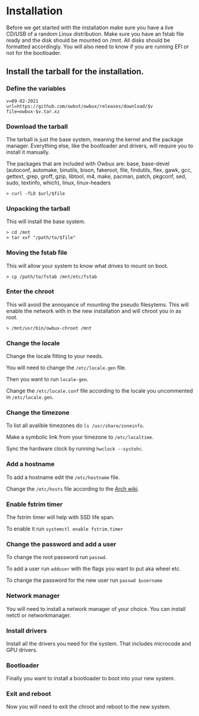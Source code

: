 # Installation

Before we get started with the installation make sure you have a live CD/USB of a random Linux distribution. Make sure you have an fstab file ready and the disk should be mounted on /mnt. All disks should be formatted accordingly. You will also need to know if you are running EFI or not for the bootloader.

## Install the tarball for the installation.

### Define the variables
```
v=09-02-2021
url=https://github.com/owbut/owbux/releases/download/$v
file=owbux-$v.tar.xz
```

### Download the tarball
The tarball is just the base system, meaning the kernel and the package manager. Everything else, like the bootloader and drivers, will require you to install it manually.  

The packages that are included with Owbux are: base, base-devel (autoconf, automake, binutils, bison, fakeroot, file, findutils, flex, gawk, gcc, gettext, grep, groff, gzip, libtool, m4, make, pacman, patch, pkgconf, sed, sudo, textinfo, which), linux, linux-headers

```
> curl -fLO $url/$file
```

### Unpacking the tarball
This will install the base system.
```
> cd /mnt
> tar xvf "/path/to/$file"
```

###  Moving the fstab file
This will allow your system to know what drives to mount on boot.
```
> cp /path/to/fstab /mnt/etc/fstab
```

### Enter the chroot
This will avoid the annoyance of mounting the pseudo filesytems. This will enable the network with in the new installation and will chroot you in as root.
```
> /mnt/usr/bin/owbux-chroot /mnt
```

### Change the locale
Change the locale fitting to your needs.

You will need to change the `/etc/locale.gen` file.

Then you want to run `locale-gen`.

Change the `/etc/locale.conf` file according to the locale you uncommented in `/etc/locale.gen`.

### Change the timezone
To list all avalible timezones do `ls /usr/share/zoneinfo`.

Make a symbolic link from your timezone to `/etc/localtime`.

Sync the hardware clock by running `hwclock --systohc`.

### Add a hostname
To add a hostname edit the `/etc/hostname` file.

Change the `/etc/hosts` file according to the [Arch wiki](https://wiki.archlinux.org/title/Installation_guide#Network_configuration).

### Enable fstrim timer
The fstrim timer will help with SSD life span.

To enable it run `systemctl enable fstrim.timer`

### Change the password and add a user
To change the root password run `passwd`.

To add a user run `adduser` with the flags you want to put aka wheel etc.

To change the password for the new user run `passwd $username`

### Network manager
You will need to install a network manager of your choice. You can install netctl or networkmanager.

### Install drivers
Install all the drivers you need for the system. That includes microcode and GPU drivers.

### Bootloader
Finally you want to install a bootloader to boot into your new system.

### Exit and reboot
Now you will need to exit the chroot and reboot to the new system.
